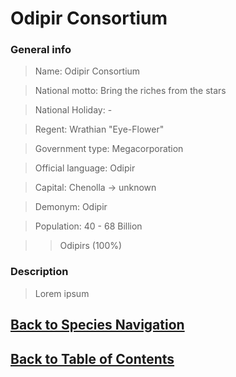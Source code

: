 #   Odipir Consortium

### General info

>   Name:   Odipir Consortium

>   National motto: Bring the riches from the stars

>   National Holiday:   -

>   Regent: Wrathian "Eye-Flower"  

>   Government type:    Megacorporation

>   Official language:  Odipir

>   Capital:    Chenolla    ->  unknown

>   Demonym:    Odipir

>   Population: 40 - 68 Billion
<!--Jesus, just make a census and give us space Jesus-->
>>  Odipirs     (100%)

### Description

>   Lorem ipsum

<!--End of the file-->
##  [Back to Species Navigation](NationNavigation.md)
##  [Back to Table of Contents](../TableOfContents.md)